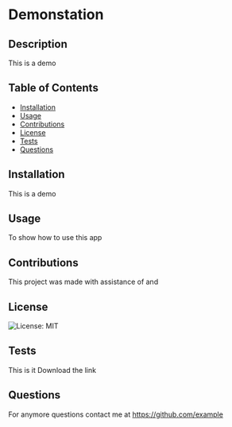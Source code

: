 # Demonstation
## Description
This is a demo

## Table of Contents 
- [Installation](#installation)
- [Usage](#usage)
- [Contributions](#contribution)
- [License](#license)
- [Tests](#tests)
- [Questions](#questions)

## Installation
This is a demo

## Usage
To show how to use this app

## Contributions
This project was made with assistance of  and 

## License
![License: MIT](https://img.shields.io/badge/License-MIT-yellow.svg)

## Tests
This is it
Download the link

## Questions
For anymore questions contact me at https://github.com/example

